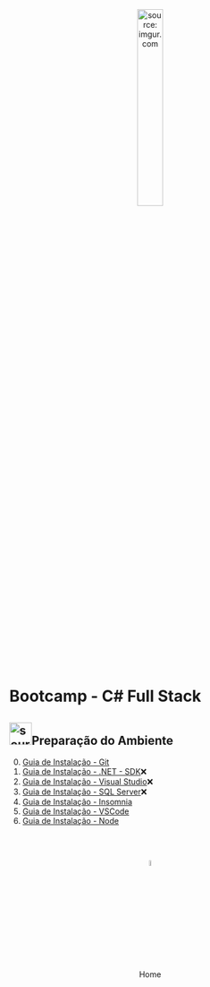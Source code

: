 <div align="center">
    <img src="https://i.imgur.com/DNV9Rxu.png" title="source: imgur.com" width="30%"/>
</div>
<h1>Bootcamp - C# Full Stack </h1>

<h2><img src="https://i.imgur.com/PHgmbCh.png" title="source: imgur.com" width="40px"/>Preparação do Ambiente</h2>

0. <a href="00_install_git.md" >Guia de Instalação - Git</a>
1. <a href="01_install_dotnet.md" >Guia de Instalação - .NET - SDK</a>❌
2. <a href="02_install_visual_studio.md" >Guia de Instalação - Visual Studio</a>❌
3. <a href="03_install_sql_server.md" >Guia de Instalação - SQL Server</a>❌
4. <a href="05_install_Insomnia.md" >Guia de Instalação - Insomnia</a>
6. <a href="06_install_vscode.md" >Guia de Instalação - VSCode</a>
7. <a href="07_install_node.md" >Guia de Instalação - Node</a>

<br /><br />
	

<div align="center"><a href="../README.md"><img src="https://i.imgur.com/kfHCxif.png" title="source: imgur.com" width="5%"/></a></div>
<div align="center">Home</div>
